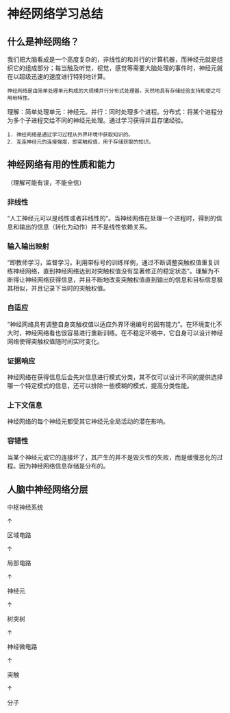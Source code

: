# 神经网络学习总结

## 什么是神经网络？

我们把大脑看成是一个高度复杂的，非线性的和并行的计算机器，而神经元就是组织它的组成部分；每当触及听觉，视觉，感觉等需要大脑处理的事件时，神经元就在以超级迅速的速度进行特别地计算。
    
    神经网络是由简单处理单元构成的大规模并行分布式处理器，天然地具有存储经验支持和使之可用地特性。


理解：简单处理单元：神经元。并行：同时处理多个进程。分布式：将某个进程分为多个子进程交给不同的神经元处理。通过学习获得并且存储经验。

    1. 神经网络是通过学习过程从外界环境中获取知识的。
    2. 互连神经元的连接强度，即突触权值，用于存储获取的知识。

## 神经网络有用的性质和能力
（理解可能有误，不能全信）

### 非线性

“人工神经元可以是线性或者非线性的”。当神经网络在处理一个进程时，得到的信息和输出的信息（转化为动作）并不是线性依赖关系。

### 输入输出映射

“即教师学习，监督学习。利用带标号的训练样例，通过不断调整突触权值重复训练神经网络，直到神经网络达到对突触权值没有显著修正的稳定状态”。理解为不断得让神经网络获得信息，并且不断地改变突触权值直到输出的信息和目标信息极其相似，并且记录下当时的突触权值。

### 自适应

“神经网络具有调整自身突触权值以适应外界环境编号的固有能力”。在环境变化不大时，神经网络看也很容易进行重新训练。在不稳定环境中，它自身可以设计神经网络使得突触权值随时间实时变化。

### 证据响应

神经网络在获得信息后会先对信息进行模式分类，其不仅可以设计不同的提供选择哪一个特定模式的信息，还可以排除一些模糊的模式，提高分类性能。

### 上下文信息

神经网络的每个神经元都受其它神经元全局活动的潜在影响。

### 容错性

当某个神经元或它的连接坏了，其产生的并不是毁灭性的失败，而是缓慢恶化的过程。因为神经网络信息存储是分布的。

## 人脑中神经网络分层

中枢神经系统

↑

区域电路

↑

局部电路

↑

神经元

↑

树突树

↑

神经微电路

↑

突触

↑

分子











